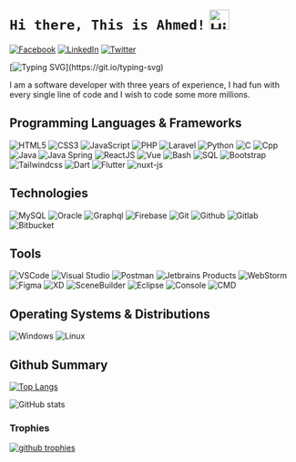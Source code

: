 # `Hi there, This is Ahmed!` <img src="https://user-images.githubusercontent.com/1303154/88677602-1635ba80-d120-11ea-84d8-d263ba5fc3c0.gif" width="35px" alt="Hi!">

[![Facebook](https://img.shields.io/badge/Facebook-%231877F2.svg?&style=flat-square&logo=facebook&logoColor=white)](https://www.facebook.com/ahmed.assar11/) 
[![LinkedIn](https://img.shields.io/badge/LinkedIn-%230077B5.svg?&style=flat-square&logo=linkedin&logoColor=white)](https://www.linkedin.com/in/ahmed-assar-59181622n/)
[![Twitter](https://img.shields.io/badge/Twitter-%231877F2.svg?&style=flat-square&logo=twitter&logoColor=white)](https://twitter.com/thisis_ahmed__)
 
[![Typing SVG](https://readme-typing-svg.herokuapp.com?font=comfortaa&color=00EE00&size=24&width=500&lines=Software+Engineer;Competitive+Programmer;Full+stack+web-developer!;Nice+to+meet+you...)](https://git.io/typing-svg)  
   

I am a software developer with three years of experience, I had fun with every single line of code and I wish to code some more millions.
## Programming Languages & Frameworks 

![HTML5](https://img.icons8.com/color/35/html-5.png) 
![CSS3](https://img.icons8.com/color/35/css3.png) 
![JavaScript](https://img.icons8.com/color/35/javascript.png)
![PHP](https://img.icons8.com/officexs/35/php-logo.png) 
![Laravel](https://img.icons8.com/fluency/35/laravel.png) 
![Python](https://img.icons8.com/color/35/python--v1.png)
![C](https://img.icons8.com/color/35/c-programming.png) 
![Cpp](https://img.icons8.com/color/35/c-plus-plus-logo.png) 
![Java](https://img.icons8.com/color/35/java-coffee-cup-logo--v1.png)
![Java Spring](https://img.icons8.com/?id=90519&size=35) 
![ReactJS](https://img.icons8.com/plasticine/35/react.png)
![Vue](https://img.icons8.com/color/35/null/vue-js.png) 
![Bash](https://img.icons8.com/plasticine/35/bash.png)
![SQL](https://img.icons8.com/external-soft-fill-juicy-fish/35/external-sql-coding-and-development-soft-fill-soft-fill-juicy-fish.png)
![Bootstrap](https://img.icons8.com/color/35/null/bootstrap.png)
![Tailwindcss](https://img.icons8.com/color/35/null/tailwindcss.png)
![Dart](https://img.icons8.com/color/35/dart.png)
![Flutter](https://img.icons8.com/color/35/flutter.png)
![nuxt-js](https://img.icons8.com/color/35/null/nuxt-jc.png)

 
<!-- nosql sqlite vuejs -->

## Technologies

![MySQL](https://img.icons8.com/?id=UFXRpPFebwa2&size=35) 
![Oracle](https://img.icons8.com/color/35/oracle-logo.png)
![Graphql](https://img.icons8.com/color/35/null/graphql.png)
![Firebase](https://img.icons8.com/?id=62452&size=35&color=000000)
![Git](https://img.icons8.com/color/35/git.png)
![Github](https://img.icons8.com/?id=52539&size=35)
![Gitlab](https://img.icons8.com/color/35/gitlab.png)
![Bitbucket](https://img.icons8.com/color/35/bitbucket.png)

## Tools

![VSCode](https://img.icons8.com/color/35/visual-studio-code-2019.png)
![Visual Studio](https://img.icons8.com/?id=y7WGoWNuIWac&size=35)
![Postman](https://img.icons8.com/external-tal-revivo-color-tal-revivo/35/external-postman-is-the-only-complete-api-development-environment-logo-color-tal-revivo.png)
![Jetbrains Products](https://img.icons8.com/color/35/jetbrains.png)
![WebStorm](https://img.icons8.com/?id=32sNCVhNAx9Y&size=35)
![Figma](https://img.icons8.com/?id=8gfeOoqrHqJU&size=35)
![XD](https://img.icons8.com/color/35/null/adobe-xd--v1.png)
![SceneBuilder](https://img.icons8.com/?id=BZz399uT6eo0&size=35&color=000000)
![Eclipse](https://img.icons8.com/office/35/java-eclipse.png)
![Console](https://img.icons8.com/color/35/console.png)
![CMD](https://img.icons8.com/?id=19291&size=35)

## Operating Systems & Distributions 

![Windows](https://img.icons8.com/color/35/windows-10.png)
![Linux](https://img.icons8.com/color/35/linux.png)

## Github Summary

[![Top Langs](https://github-readme-stats.vercel.app/api/top-langs/?username=ahmed-72&layout=compact&theme=chartreuse-dark&count_private=true&langs_count=10)](https://github.com/anuraghazra/github-readme-stats) 

![GitHub stats](https://github-readme-stats.vercel.app/api?username=ahmed-72&count_private=true&show_icons=true&theme=chartreuse-dark)
 

### Trophies
<a href="https://github.com/ryo-ma/github-profile-trophy">
    <img alt="github trophies" src="https://github-profile-trophy.vercel.app/?username=ahmed-72&theme=darkhub&no-frame=true&column=10">
</a>
